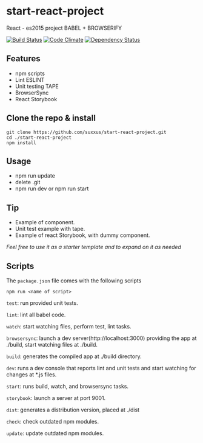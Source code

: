 # start-react-project
React - es2015 project BABEL + BROWSERIFY

[![Build Status](https://travis-ci.org/suxxus/start-react-project.svg?branch=master)](https://travis-ci.org/suxxus/start-react-project)
[![Code Climate](https://codeclimate.com/github/suxxus/start-react-project/badges/gpa.svg)](https://codeclimate.com/github/suxxus/start-react-project)
[![Dependency Status](https://gemnasium.com/badges/github.com/suxxus/start-react-project.svg)](https://gemnasium.com/github.com/suxxus/start-react-project)

## Features ###
* npm scripts
* Lint ESLINT
* Unit testing TAPE
* BrowserSync
* React Storybook

## Clone the repo & install
```
git clone https://github.com/suxxus/start-react-project.git
cd ./start-react-project
npm install
```
## Usage
* npm run update
* delete .git
* npm run dev or npm run start

## Tip
* Example of component.
* Unit test example with tape.
* Example of react Storybook, with dummy component.

*Feel free to use it as a starter template and to expand on it as needed*

## Scripts

The `package.json` file comes with the following scripts

`npm run <name of script>`

`test`: run provided unit tests.

`lint`: lint all babel code.

`watch`: start watching files, perform test, lint tasks.

`browsersync`: launch a dev server(http://localhost:3000) providing the app at ./build, start watching files at ./build.

`build`: generates the compiled app at ./build directory.

`dev`:  runs a dev console that reports lint and unit tests and start watching for changes at *.js files.

`start`: runs build, watch, and browsersync tasks.

`storybook`:  launch a server at port 9001.

`dist`: generates a distribution version, placed at ./dist

`check`: check outdated npm modules.

`update`: update outdated npm modules.
